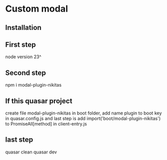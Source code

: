 # Custom modal

## Installation

## First step

node version 23^

## Second step

npm i modal-plugin-nikitas

## If this quasar project 

create file modal-plugin-nikitas in boot folder, add name plugin to boot key in quasar.config.js and last step is add import('boot/modal-plugin-nikitas') to PromiseAll[method] in client-entry.js

## last step 

quasar clean 
quasar dev 
